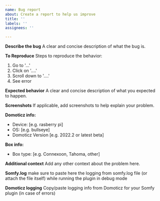 ```yaml
---
name: Bug report
about: Create a report to help us improve
title: ''
labels: ''
assignees: ''

---
```


**Describe the bug**
A clear and concise description of what the bug is.

**To Reproduce**
Steps to reproduce the behavior:
1. Go to '...'
2. Click on '....'
3. Scroll down to '....'
4. See error

**Expected behavior**
A clear and concise description of what you expected to happen.

**Screenshots**
If applicable, add screenshots to help explain your problem.

**Domoticz info:**
 - Device: [e.g. rasberry pi]
 - OS: [e.g. bullseye]
 - Domoticz Version [e.g. 2022.2 or latest beta]

**Box info:**
 - Box type: [e.g. Connexoon, Tahoma, other]

**Additional context**
Add any other context about the problem here.

**Somfy.log**
make sure to paste here the logging from somfy.log file (or attach the file itself) while running the plugin in debug mode

**Domoticz logging**
Copy/paste logging info from Domoticz for your Somfy plugin (in case of errors)

